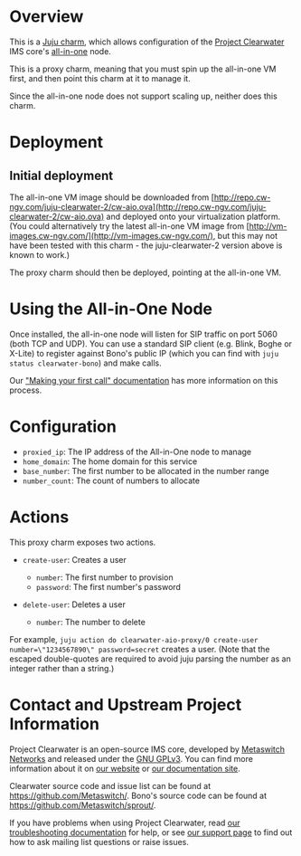 # Overview

This is a [Juju charm](https://jujucharms.com/about), which allows configuration of the [Project Clearwater](http://projectclearwater.org) IMS core's [all-in-one](http://clearwater.readthedocs.org/en/stable/All_in_one_Images/index.html) node.

This is a proxy charm, meaning that you must spin up the all-in-one VM first, and then point this charm at it to manage it.

Since the all-in-one node does not support scaling up, neither does this charm.

# Deployment

## Initial deployment

The all-in-one VM image should be downloaded from [http://repo.cw-ngv.com/juju-clearwater-2/cw-aio.ova](http://repo.cw-ngv.com/juju-clearwater-2/cw-aio.ova) and deployed onto your virtualization platform.  (You could alternatively try the latest all-in-one VM image from [http://vm-images.cw-ngv.com/](http://vm-images.cw-ngv.com/), but this may not have been tested with this charm - the juju-clearwater-2 version above is known to work.)

The proxy charm should then be deployed, pointing at the all-in-one VM.

# Using the All-in-One Node

Once installed, the all-in-one node will listen for SIP traffic on port 5060 (both TCP and UDP).  You can use a standard SIP client (e.g. Blink, Boghe or X-Lite) to register against Bono's public IP (which you can find with `juju status clearwater-bono`) and make calls.

Our ["Making your first call" documentation](http://clearwater.readthedocs.org/en/latest/Making_your_first_call/index.html) has more information on this process.

# Configuration

-  `proxied_ip`: The IP address of the All-in-One node to manage
-  `home_domain`: The home domain for this service
-  `base_number`: The first number to be allocated in the number range
-  `number_count`: The count of numbers to allocate

# Actions

This proxy charm exposes two actions.

-  `create-user`: Creates a user
    -  `number`: The first number to provision
    -  `password`: The first number's password

-  `delete-user`: Deletes a user
    -  `number`: The number to delete

For example, `juju action do clearwater-aio-proxy/0 create-user number=\"1234567890\" password=secret` creates a user.  (Note that the escaped double-quotes are required to avoid juju parsing the number as an integer rather than a string.)

# Contact and Upstream Project Information

Project Clearwater is an open-source IMS core, developed by [Metaswitch Networks](http://www.metaswitch.com) and released under the [GNU GPLv3](http://www.projectclearwater.org/download/license/). You can find more information about it on [our website](http://www.projectclearwater.org/) or [our documentation site](https://clearwater.readthedocs.org).

Clearwater source code and issue list can be found at https://github.com/Metaswitch/. Bono's source code can be found at https://github.com/Metaswitch/sprout/.

If you have problems when using Project Clearwater, read [our troubleshooting documentation](http://clearwater.readthedocs.org/en/latest/Troubleshooting_and_Recovery/index.html) for help, or see [our support page](http://clearwater.readthedocs.org/en/latest/Support/index.html) to find out how to ask mailing list questions or raise issues.
